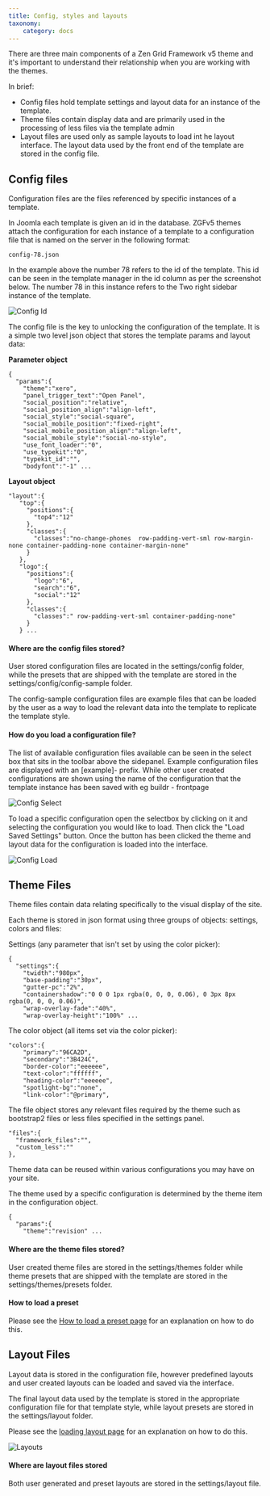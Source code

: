 ```yaml
---
title: Config, styles and layouts
taxonomy:
    category: docs
---
```


There are three main components of a Zen Grid Framework v5 theme and it's important to understand their relationship when you are working with the themes.

In brief:

- Config files hold template settings and layout data for an instance of the template.
- Theme files contain display data and are primarily used in the processing of less files via the template admin
- Layout files are used only as sample layouts to load int he layout interface. The layout data used by the front end of the template are stored in the config file.

## Config files

Configuration files are the files referenced by specific instances of a template.

In Joomla each template is given an id in the database. ZGFv5 themes attach the configuration for each instance of a template to a configuration file that is named on the server in the following format:

	config-78.json

In the example above the number 78 refers to the id of the template. This id can be seen in the template manager in the id column as per the screenshot below. The number 78 in this instance refers to the Two right sidebar instance of the template.

![Config Id](config-id.png)

The config file is the key to unlocking the configuration of the template. It is a simple two level json object that stores the template params and layout data:

**Parameter object**

	{
	  "params":{
	    "theme":"xero",
	    "panel_trigger_text":"Open Panel",
	    "social_position":"relative",
	    "social_position_align":"align-left",
	    "social_style":"social-square",
	    "social_mobile_position":"fixed-right",
	    "social_mobile_position_align":"align-left",
	    "social_mobile_style":"social-no-style",
	    "use_font_loader":"0",
	    "use_typekit":"0",
	    "typekit_id":"",
	    "bodyfont":"-1" ...


**Layout object**

	"layout":{
	   "top":{
	     "positions":{
	       "top4":"12"
	     },
	     "classes":{
	       "classes":"no-change-phones  row-padding-vert-sml row-margin-none container-padding-none container-margin-none"
	     }
	   },
	   "logo":{
	     "positions":{
	       "logo":"6",
	       "search":"6",
	       "social":"12"
	     },
	     "classes":{
	       "classes":" row-padding-vert-sml container-padding-none"
	     }
	   } ...
	

#### Where are the config files stored?

User stored configuration files are located in the settings/config folder, while the presets that are shipped with the template are stored in the settings/config/config-sample folder.

The config-sample configuration files are example files that can be loaded by the user as a way to load the relevant data into the template to replicate the template style.

#### How do you load a configuration file?

The list of available configuration files available can be seen in the select box that sits in the toolbar above the sidepanel. Example configuration files are displayed with an [example]- prefix. While other user created configurations are shown using the name of the configuration that the template instance has been saved with eg buildr - frontpage

![Config Select](config-select.png)

To load a specific configuration open the selectbox by clicking on it and selecting the configuration you would like to load. Then click the "Load Saved Settings" button. Once the button has been clicked the theme and layout data for the configuration is loaded into the interface.

![Config Load](load-config.gif)

## Theme Files

Theme files contain data relating specifically to the visual display of the site. 

Each theme is stored in json format using three groups of objects: settings, colors and files:

Settings (any parameter that isn't set by using the color picker): 

	{
	  "settings":{
	    "twidth":"980px",
	    "base-padding":"30px",
	    "gutter-pc":"2%",
	    "containershadow":"0 0 0 1px rgba(0, 0, 0, 0.06), 0 3px 8px rgba(0, 0, 0, 0.06)",
	    "wrap-overlay-fade":"40%",
	    "wrap-overlay-height":"100%" ...

The color object (all items set via the color picker):

	"colors":{
	    "primary":"96CA2D",
	    "secondary":"3B424C",
	    "border-color":"eeeeee",
	    "text-color":"ffffff",
	    "heading-color":"eeeeee",
	    "spotlight-bg":"none",
	    "link-color":"@primary",

The file object stores any relevant files required by the theme such as bootstrap2 files or less files specified in the settings panel.

	"files":{
	  "framework_files":"",
	  "custom_less":""
	},
	
Theme data can be reused within various configurations you may have on your site.

The theme used by a specific configuration is determined by the theme item in the configuration object.

	{
	  "params":{
	    "theme":"revision" ...


#### Where are the theme files stored?

User created theme files are stored in the settings/themes folder while theme presets that are shipped with the template are stored in the settings/themes/presets folder.

#### How to load a preset

Please see the <a href="../style/loading-presets">How to load a preset page</a> for an explanation on how to do this.
	
## Layout Files

Layout data is stored in the configuration file, however predefined layouts and user created layouts can be loaded and saved via the interface. 

The final layout data used by the template is stored in the appropriate configuration file for that template style, while layout presets are stored in the settings/layout folder.

Please see the <a href="../layout/loading-layouts">loading layout page</a> for an explanation on how to do this.

![Layouts](layouts.png)

#### Where are layout files stored

Both user generated and preset layouts are stored in the settings/layout file.
